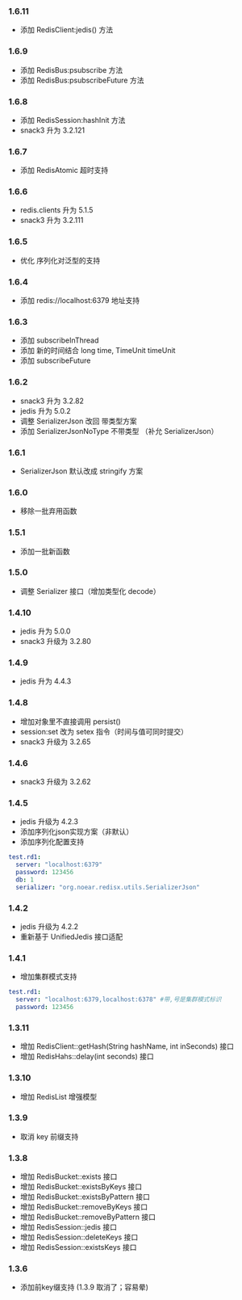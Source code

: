### 1.6.11
* 添加 RedisClient:jedis() 方法

### 1.6.9
* 添加 RedisBus:psubscribe 方法
* 添加 RedisBus:psubscribeFuture 方法

### 1.6.8
* 添加 RedisSession:hashInit 方法
* snack3 升为 3.2.121

### 1.6.7

* 添加 RedisAtomic 超时支持

### 1.6.6
* redis.clients 升为 5.1.5
* snack3 升为 3.2.111

### 1.6.5
* 优化 序列化对泛型的支持

### 1.6.4
* 添加 redis://localhost:6379 地址支持

### 1.6.3
* 添加 subscribeInThread
* 添加 新的时间结合 long time, TimeUnit timeUnit
* 添加 subscribeFuture

### 1.6.2
* snack3 升为 3.2.82
* jedis 升为 5.0.2
* 调整 SerializerJson 改回 带类型方案
* 添加 SerializerJsonNoType 不带类型 （补允 SerializerJson）

### 1.6.1
* SerializerJson 默认改成 stringify 方案 

### 1.6.0
* 移除一批弃用函数

### 1.5.1
* 添加一批新函数

### 1.5.0
* 调整 Serializer 接口（增加类型化 decode）

### 1.4.10
* jedis 升为 5.0.0
* snack3 升级为 3.2.80

### 1.4.9
* jedis 升为 4.4.3

### 1.4.8
* 增加对象里不直接调用 persist()
* session:set 改为 setex 指令（时间与值可同时提交）
* snack3 升级为 3.2.65

### 1.4.6
* snack3 升级为 3.2.62

### 1.4.5
* jedis 升级为 4.2.3
* 添加序列化json实现方案（非默认）
* 添加序列化配置支持

```yaml
test.rd1:
  server: "localhost:6379"
  password: 123456
  db: 1
  serializer: "org.noear.redisx.utils.SerializerJson"
```

### 1.4.2
* jedis 升级为 4.2.2
* 重新基于 UnifiedJedis 接口适配

### 1.4.1
* 增加集群模式支持

```yaml
test.rd1:
  server: "localhost:6379,localhost:6378" #带,号是集群模式标识
  password: 123456
```

### 1.3.11
* 增加 RedisClient::getHash(String hashName, int inSeconds) 接口
* 增加 RedisHahs::delay(int seconds) 接口

### 1.3.10
* 增加 RedisList 增强模型

### 1.3.9
* 取消 key 前缀支持

### 1.3.8
* 增加 RedisBucket::exists 接口
* 增加 RedisBucket::existsByKeys 接口
* 增加 RedisBucket::existsByPattern 接口
* 增加 RedisBucket::removeByKeys 接口
* 增加 RedisBucket::removeByPattern 接口
* 增加 RedisSession::jedis 接口
* 增加 RedisSession::deleteKeys 接口
* 增加 RedisSession::existsKeys 接口

### 1.3.6
* 添加前key缀支持 (1.3.9 取消了；容易晕)